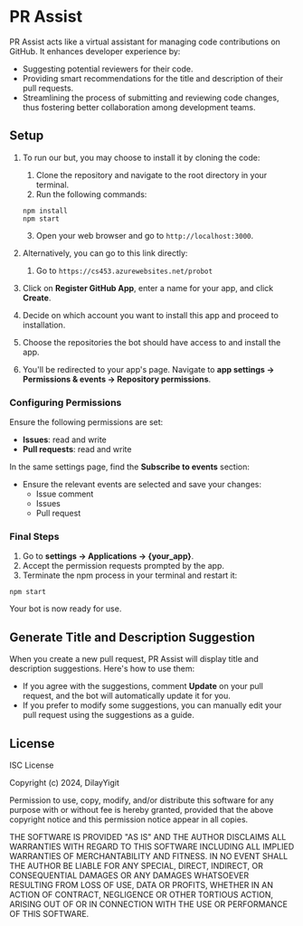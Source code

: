 # PR Assist

PR Assist acts like a virtual assistant for managing code contributions on GitHub. It enhances developer experience by:

- Suggesting potential reviewers for their code.
- Providing smart recommendations for the title and description of their pull requests.
- Streamlining the process of submitting and reviewing code changes, thus fostering better collaboration among development teams.

## Setup
1. To run our but, you may choose to install it by cloning the code:    
    1. Clone the repository and navigate to the root directory in your terminal.
    2. Run the following commands:
    ```
    npm install
    npm start
    ```
    
    3. Open your web browser and go to `http://localhost:3000`.
2. Alternatively, you can go to this link directly:
    1. Go to `https://cs453.azurewebsites.net/probot`
       
3. Click on **Register GitHub App**, enter a name for your app, and click **Create**.
4. Decide on which account you want to install this app and proceed to installation.
5. Choose the repositories the bot should have access to and install the app.
6. You'll be redirected to your app's page. Navigate to **app settings -> Permissions & events -> Repository permissions**.

### Configuring Permissions

Ensure the following permissions are set:
- **Issues**: read and write
- **Pull requests**: read and write

In the same settings page, find the **Subscribe to events** section:
- Ensure the relevant events are selected and save your changes:
  - Issue comment
  - Issues
  - Pull request

### Final Steps

1. Go to **settings -> Applications -> {your_app}**.
2. Accept the permission requests prompted by the app.
3. Terminate the npm process in your terminal and restart it:

```
npm start
```

Your bot is now ready for use.

## Generate Title and Description Suggestion

When you create a new pull request, PR Assist will display title and description suggestions. Here's how to use them:

- If you agree with the suggestions, comment **Update** on your pull request, and the bot will automatically update it for you.
- If you prefer to modify some suggestions, you can manually edit your pull request using the suggestions as a guide.

## License

ISC License

Copyright (c) 2024, DilayYigit

Permission to use, copy, modify, and/or distribute this software for any
purpose with or without fee is hereby granted, provided that the above
copyright notice and this permission notice appear in all copies.

THE SOFTWARE IS PROVIDED "AS IS" AND THE AUTHOR DISCLAIMS ALL WARRANTIES
WITH REGARD TO THIS SOFTWARE INCLUDING ALL IMPLIED WARRANTIES OF
MERCHANTABILITY AND FITNESS. IN NO EVENT SHALL THE AUTHOR BE LIABLE FOR
ANY SPECIAL, DIRECT, INDIRECT, OR CONSEQUENTIAL DAMAGES OR ANY DAMAGES
WHATSOEVER RESULTING FROM LOSS OF USE, DATA OR PROFITS, WHETHER IN AN
ACTION OF CONTRACT, NEGLIGENCE OR OTHER TORTIOUS ACTION, ARISING OUT OF
OR IN CONNECTION WITH THE USE OR PERFORMANCE OF THIS SOFTWARE.
